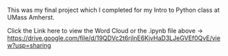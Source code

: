 This was my final project which I completed for my Intro to Python class at UMass Amherst. 

Click the Link here to view the Word Cloud or the .ipynb file above -> https://drive.google.com/file/d/19QDVc2t6rjlnE6KjvHaD3LJeGVEf0QvE/view?usp=sharing
